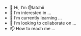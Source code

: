 - 👋 Hi, I’m @Iatchii
- 👀 I’m interested in ...
- 🌱 I’m currently learning ...
- 💞️ I’m looking to collaborate on ...
- 📫 How to reach me ...

<!---
Iatchii/Iatchii is a ✨ special ✨ repository because its `README.md` (this file) appears on your GitHub profile.
You can click the Preview link to take a look at your changes.
--->
